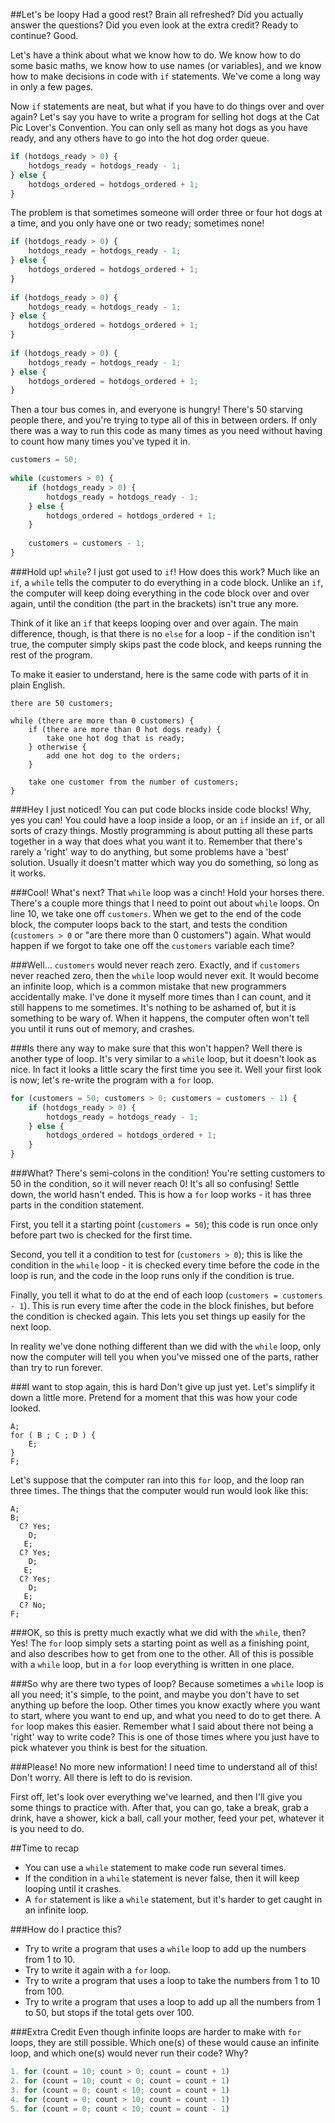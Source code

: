 ##Let's be loopy
Had a good rest? Brain all refreshed? Did you actually answer the questions? Did
you even look at the extra credit? Ready to continue? Good.

Let's have a think about what we know how to do. We know how to do some basic
maths, we know how to use names (or variables), and we know how to make
decisions in code with `if` statements. We've come a long way in only a few
pages.

Now `if` statements are neat, but what if you have to do things over and over
again? Let's say you have to write a program for selling hot dogs at the Cat Pic
Lover's Convention. You can only sell as many hot dogs as you have ready, and
any others have to go into the hot dog order queue.

```javascript
if (hotdogs_ready > 0) {
    hotdogs_ready = hotdogs_ready - 1;
} else {
    hotdogs_ordered = hotdogs_ordered + 1;
}
```

The problem is that sometimes someone will order three or four hot dogs at a
time, and you only have one or two ready; sometimes none!

```javascript
if (hotdogs_ready > 0) {
    hotdogs_ready = hotdogs_ready - 1;
} else {
    hotdogs_ordered = hotdogs_ordered + 1;
}
 
if (hotdogs_ready > 0) {
    hotdogs_ready = hotdogs_ready - 1;
} else {
    hotdogs_ordered = hotdogs_ordered + 1;
}
 
if (hotdogs_ready > 0) {
    hotdogs_ready = hotdogs_ready - 1;
} else {
    hotdogs_ordered = hotdogs_ordered + 1;
}
```

Then a tour bus comes in, and everyone is hungry! There's 50 starving people
there, and you're trying to type all of this in between orders. If only there
was a way to run this code as many times as you need without having to count how
many times you've typed it in.

```javascript
customers = 50;
 
while (customers > 0) {
    if (hotdogs_ready > 0) {
        hotdogs_ready = hotdogs_ready - 1;
    } else {
        hotdogs_ordered = hotdogs_ordered + 1;
    }
    
    customers = customers - 1;
}
```

###Hold up! `while`? I just got used to `if`! How does this work?
Much like an `if`, a `while` tells the computer to do everything in a code
block. Unlike an `if`, the computer will keep doing everything in the code block
over and over again, until the condition (the part in the brackets) isn't true
any more. 

Think of it like an `if` that keeps looping over and over again. The main
difference, though, is that there is no `else` for a loop - if the condition
isn't true, the computer simply skips past the code block, and keeps running the
rest of the program.

To make it easier to understand, here is the same code with parts of it in plain
English.

```
there are 50 customers;
 
while (there are more than 0 customers) {
    if (there are more than 0 hot dogs ready) {
        take one hot dog that is ready;
    } otherwise {
        add one hot dog to the orders;
    }
    
    take one customer from the number of customers;
}
```

###Hey I just noticed! You can put code blocks inside code blocks!
Why, yes you can! You could have a loop inside a loop, or an `if` inside an `if`,
or all sorts of crazy things. Mostly programming is about putting all these parts
together in a way that does what you want it to. Remember that there's rarely a
'right' way to do anything, but some problems have a 'best' solution. Usually it
doesn't matter which way you do something, so long as it works.

###Cool! What's next? That `while` loop was a cinch!
Hold your horses there. There's a couple more things that I need to point out
about `while` loops. On line 10, we take one off `customers`. When we get to the
end of the code block, the computer loops back to the start, and tests the
condition (`customers > 0` or "are there more than 0 customers") again. What
would happen if we forgot to take one off the `customers` variable each time?

###Well... `customers` would never reach zero.
Exactly, and if `customers` never reached zero, then the `while` loop would
never exit. It would become an infinite loop, which is a common mistake that new
programmers accidentally make. I've done it myself more times than I can count,
and it still happens to me sometimes. It's nothing to be ashamed of, but it is
something to be wary of. When it happens, the computer often won't tell you
until it runs out of memory, and crashes.

###Is there any way to make sure that this won't happen?
Well there is another type of loop. It's very similar to a `while` loop, but it
doesn't look as nice. In fact it looks a little scary the first time you see it.
Well your first look is now; let's re-write the program with a `for` loop.

```javascript
for (customers = 50; customers > 0; customers = customers - 1) {
    if (hotdogs_ready > 0) {
        hotdogs_ready = hotdogs_ready - 1;
    } else {
        hotdogs_ordered = hotdogs_ordered + 1;
    }
}
```

###What? There's semi-colons in the condition! You're setting customers to 50 in the condition, so it will never reach 0! It's all so confusing!
Settle down, the world hasn't ended. This is how a `for` loop works - it has
three parts in the condition statement. 

First, you tell it a starting point (`customers = 50`); this code is run once
only before part two is checked for the first time.

Second, you tell it a condition to test for (`customers > 0`); this is like the
condition in the `while` loop - it is checked every time before the code in the
loop is run, and the code in the loop runs only if the condition is true. 

Finally, you tell it what to do at the end of each loop (`customers = customers - 1`).
This is run every time after the code in the block finishes, but before the
condition is checked again. This lets you set things up easily for the next loop.

In reality we've done nothing different than we did with the `while` loop, only
now the computer will tell you when you've missed one of the parts, rather than
try to run forever.

###I want to stop again, this is hard
Don't give up just yet. Let's simplify it down a little more. Pretend for a
moment that this was how your code looked.

```
A;
for ( B ; C ; D ) {
    E;
}
F;
```

Let's suppose that the computer ran into this `for` loop, and the loop ran three
times. The things that the computer would run would look like this:

```
A;
B;
  C? Yes;
    D;
   E;
  C? Yes;
    D;
   E;
  C? Yes;
    D;
   E;
  C? No;
F;
```

###OK, so this is pretty much exactly what we did with the `while`, then?
Yes! The `for` loop simply sets a starting point as well as a finishing point,
and also describes how to get from one to the other. All of this is possible
with a `while` loop, but in a `for` loop everything is written in one place.

###So why are there two types of loop?
Because sometimes a `while` loop is all you need; it's simple, to the point, and
maybe you don't have to set anything up before the loop. Other times you know
exactly where you want to start, where you want to end up, and what you need to
do to get there. A `for` loop makes this easier. Remember what I said about
there not being a 'right' way to write code? This is one of those times where
you just have to pick whatever you think is best for the situation.

###Please! No more new information! I need time to understand all of this!
Don't worry. All there is left to do is revision.

First off, let's look over everything we've learned, and then I'll give you some
things to practice with. After that, you can go, take a break, grab a drink,
have a shower, kick a ball, call your mother, feed your pet, whatever it is you
need to do. 

##Time to recap

* You can use a `while` statement to make code run several times.
* If the condition in a `while` statement is never false, then it will keep
looping until it crashes.
* A `for` statement is like a `while` statement, but it's harder to get caught
in an infinite loop.

###How do I practice this?

* Try to write a program that uses a `while` loop to add up the numbers from 1 to 10.
* Try to write it again with a `for` loop.
* Try to write a program that uses a loop to take the numbers  from 1 to 10 from 100.
* Try to write a program that uses a loop to add up all the numbers from 1 to 50,
but stops if the total gets over 100.

###Extra Credit
Even though infinite loops are harder to make with `for` loops, they are still
possible. Which one(s) of these would cause an infinite loop, and which one(s)
would never run their code? Why?

```javascript
1. for (count = 10; count > 0; count = count + 1)
2. for (count = 10; count < 0; count = count + 1)
3. for (count = 0; count < 10; count = count + 1)
4. for (count = 0; count > 10; count = count - 1)
5. for (count = 0; count < 10; count = count - 1)
```